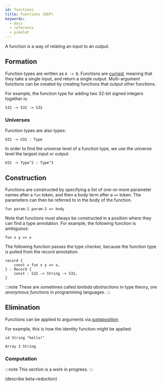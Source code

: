 ```yaml
---
id: functions
title: Functions (WIP)
keywords:
  - docs
  - reference
  - pikelet
---
```


A function is a way of relating an input to an output.

## Formation

Function types are written as `A -> B`.
Functions are [_curried_][currying-wikipedia], meaning that they take a single input, and return a single output.
Multi-argument functions can be created by creating functions that output other functions.

For example, the function type for adding two 32-bit signed integers together is:

```pikelet
S32 -> S32 -> S32
```

### Universes

Function types are also types:

```pikelet
U32 -> U32 : Type
```

In order to find the universe level of a function type,
we use the universe level the largest input or output:

```pikelet
U32 -> Type^2 : Type^3
```

## Construction

Functions are constructed by specifying a list of one-or-more parameter names after a `fun` token,
and then a body term after a `=>` token.
The parameters can then be referred to in the body of the function.

```pikelet
fun param-1 param-2 => body
```

Note that functions must always be constructed in a position where they can find a type annotation.
For example, the following function is ambiguous:

```pikelet
fun x y => x
```

The following function passes the type checker,
because the function type is pulled from the record annotation:

```pikelet
record {
    const = fun x y => x,
} : Record {
    const : S32 -> String -> S32,
}
```

:::note
These are sometimes called _lambda abstractions_ in type theory,
ore _anonymous functions_ in programming languages.
:::

## Elimination

Functions can be applied to arguments via [_juxtaposition_][juxtaposition-wikipedia].

For example, this is how the identity function might be applied:

```pikelet
id String "hello!"
```

```pikelet
Array 3 String
```

### Computation

:::note
This section is a work in progress.
:::

(describe beta-reduction)

[currying-wikipedia]: https://en.wikipedia.org/wiki/Currying
[juxtaposition-wikipedia]: https://en.wikipedia.org/wiki/Juxtaposition#Mathematics
